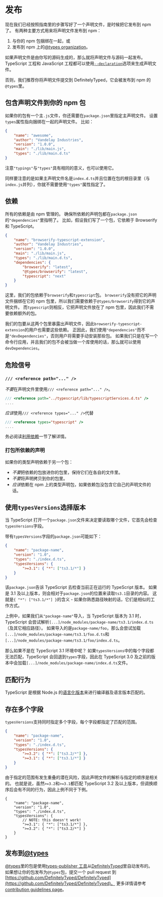 # 发布

现在我们已经按照指南里的步骤写好了一个声明文件，是时候把它发布到 npm 了。
有两种主要方式用来将声明文件发布到 npm：

1. 与你的 npm 包捆绑在一起，或
2. 发布到 npm 上的[@types organization](https://www.npmjs.com/~types)。

如果声明文件是由你写的源码生成的，那么就将声明文件与源码一起发布。
TypeScript 工程和 JavaScript 工程都可以使用[`--declaration`](/tsconfig#declaration)选项来生成声明文件。

否则，我们推荐你将声明文件提交到 DefinitelyTyped，它会被发布到 npm 的`@types`里。

## 包含声明文件到你的 npm 包

如果你的包有一个主`.js`文件，你还需要在`package.json`里指定主声明文件。
设置`types`属性指向捆绑在一起的声明文件。 比如：

```json
{
    "name": "awesome",
    "author": "Vandelay Industries",
    "version": "1.0.0",
    "main": "./lib/main.js",
    "types": "./lib/main.d.ts"
}
```

注意`"typings"`与`"types"`具有相同的意义，也可以使用它。

同样要注意的是如果主声明文件名是`index.d.ts`并且位置在包的根目录里（与`index.js`并列），你就不需要使用`"types"`属性指定了。

## 依赖

所有的依赖是由 npm 管理的。
确保所依赖的声明包都在`package.json`的`"dependencies"`里指明了。
比如，假设我们写了一个包，它依赖于 Browserify 和 TypeScript。

```json
{
    "name": "browserify-typescript-extension",
    "author": "Vandelay Industries",
    "version": "1.0.0",
    "main": "./lib/main.js",
    "types": "./lib/main.d.ts",
    "dependencies": {
        "browserify": "latest",
        "@types/browserify": "latest",
        "typescript": "next"
    }
}
```

这里，我们的包依赖于`browserify`和`typescript`包。 `browserify`没有把它的声明文件捆绑在它的 npm 包里，所以我们需要依赖于`@types/browserify`得到它的声明文件。
而`typescript`则相反，它把声明文件放在了 npm 包里，因此我们不需要依赖额外的包。

我们的包要从这两个包里暴露出声明文件，因此`browserify-typescript-extension`的用户也需要这些依赖。 正因此，我们使用`"dependencies"`而不是`"devDependencies"`，否则用户将需要手动安装那些包。 如果我们只是在写一个命令行应用，并且我们的包不会被当做一个库使用的话，那么就可以使用`devDependencies`。

## 危险信号

### `/// <reference path="..." />`

*不要*在声明文件里使用`/// <reference path="..." />`。

```ts
/// <reference path="../typescript/lib/typescriptServices.d.ts" />
....
```

*应该*使用`/// <reference types="..." />`代替

```ts
/// <reference types="typescript" />
....
```

务必阅读[利用依赖](./library-structures.md#利用依赖)一节了解详情。

### 打包所依赖的声明

如果你的类型声明依赖于另一个包：

-   *不要*把依赖的包放进你的包里，保持它们在各自的文件里。
-   *不要*将声明拷贝到你的包里。
-   *应该*依赖在 npm 上的类型声明包，如果依赖包没包含它自己的声明文件的话。

## 使用`typesVersions`选择版本

当 TypeScript 打开一个`package.json`文件来决定要读取哪个文件，它首先会检查`typesVersions`字段。

带有`typesVersions`字段的`package.json`可能如下：

```json
{
    "name": "package-name",
    "version": "1.0",
    "types": "./index.d.ts",
    "typesVersions": {
        ">=3.1": { "*": ["ts3.1/*"] }
    }
}
```

该`package.json`告诉 TypeScript 去检查当前正在运行的 TypeScript 版本。
如果是 3.1 及以上版本，则会相对于`package.json`的位置来读取`ts3.1`目录的内容。
这就是`{ "*": ["ts3.1/*"] }`的含义 - 如果你熟悉路径映射的话，它们是相似的工作方式。

上例中，如果我们从`"package-name"`导入，当 TypeScript 版本为 3.1 时，TypeScript 会尝试解析`[...]/node_modules/package-name/ts3.1/index.d.ts`（及其它相应路径）。
如果导入的是`package-name/foo`，那么会尝试加载`[...]/node_modules/package-name/ts3.1/foo.d.ts`和`[...]/node_modules/package-name/ts3.1/foo/index.d.ts`。

那么如果不是在 TypeScript 3.1 环境中呢？
如果`typesVersions`中的每个字段都无法匹配，TypeScript 会回退到`types`字段，因此在 TypeScript 3.0 及之前的版本中会加载`[...]/node_modules/package-name/index.d.ts`文件。

## 匹配行为

TypeScript 是根据 Node.js 的[语言化版本](https://github.com/npm/node-semver#ranges)来进行编译器及语言版本匹配的。

## 存在多个字段

`typesVersions`支持同时指定多个字段，每个字段都指定了匹配的范围。

```json tsconfig
{
    "name": "package-name",
    "version": "1.0",
    "types": "./index.d.ts",
    "typesVersions": {
        ">=3.2": { "*": ["ts3.2/*"] },
        ">=3.1": { "*": ["ts3.1/*"] }
    }
}
```

由于指定的范围有发生重叠的潜在风险，因此声明文件的解析与指定的顺序是相关的。
也就是说，虽然`>=3.2`和`>=3.1`都匹配 TypeScript 3.2 及以上版本，但调换顺序后会有不同的行为，因此上例不同于下例。

```jsonc tsconfig
{
    "name": "package-name",
    "version": "1.0",
    "types": "./index.d.ts",
    "typesVersions": {
        // NOTE: this doesn't work!
        ">=3.1": { "*": ["ts3.1/*"] },
        ">=3.2": { "*": ["ts3.2/*"] }
    }
}
```

## 发布到[@types](https://www.npmjs.com/~types)

[@types](https://www.npmjs.com/~types)里的包是使用[types-publisher 工具](https://github.com/Microsoft/types-publisher)从[DefinitelyTyped](https://github.com/DefinitelyTyped/DefinitelyTyped)里自动发布的。
如果想让你的包发布为`@types`包，提交一个 pull request 到[https://github.com/DefinitelyTyped/DefinitelyTyped](https://github.com/DefinitelyTyped/DefinitelyTyped)。
更多详情请参考[contribution guidelines page](http://definitelytyped.org/guides/contributing.html)。
